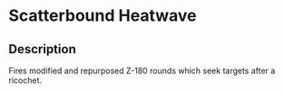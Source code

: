 # Scatterbound Heatwave

## Description

Fires modified and repurposed Z-180 rounds which seek targets after a ricochet.
